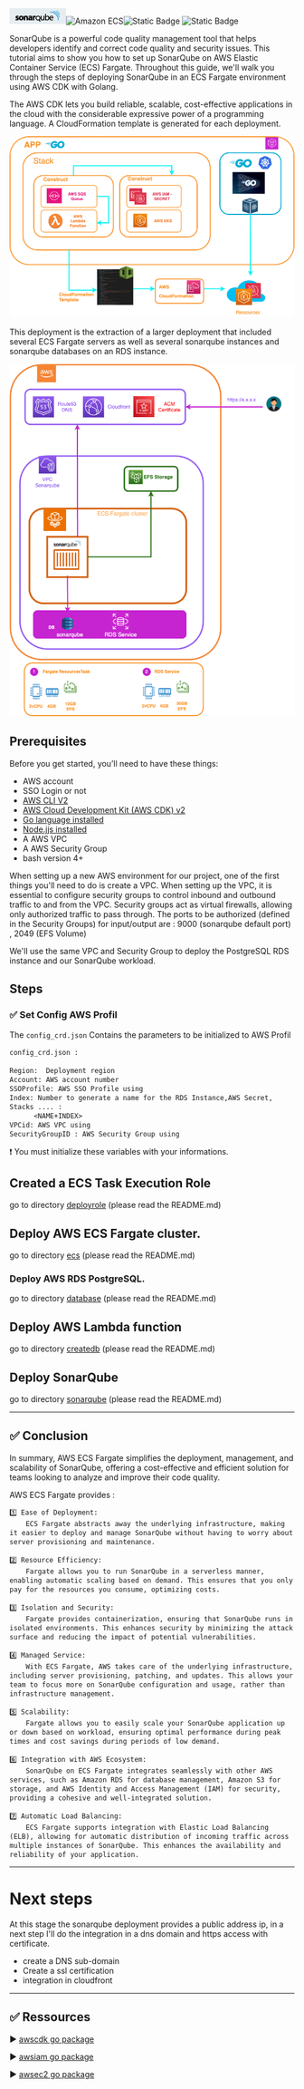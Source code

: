  ![SonarQube](images/sonar.png)![Amazon ECS](https://img.shields.io/static/v1?style=for-the-badge&message=Amazon+ECS&color=222222&logo=Amazon+ECS&logoColor=FF9900&label=)![Static Badge](https://img.shields.io/badge/Go-v1.21-blue:) ![Static Badge](https://img.shields.io/badge/AWS_CDK-v2.115.0-blue:)



SonarQube is a powerful code quality management tool that helps developers identify and correct code quality and security issues.
This tutorial aims to show you how to set up SonarQube on AWS Elastic Container Service (ECS) Fargate. Throughout this guide, we'll walk you through the steps of deploying SonarQube in an ECS Fargate environment using AWS CDK with Golang.

The AWS CDK lets you build reliable, scalable, cost-effective applications in the cloud with the considerable expressive power of a programming language.
A CloudFormation template is generated for each deployment.

![Flow CDK](images/diagramcdk.png)


This deployment is the extraction of a larger deployment that included several ECS Fargate servers as well as several sonarqube instances and sonarqube databases on an RDS instance.

![Azure AKS, Azure AKS](/images/aws-ecs-fargate-sonar.png)

## Prerequisites

Before you get started, you’ll need to have these things:

* AWS account
* SSO Login or not
* [AWS CLI V2](https://docs.aws.amazon.com/cli/latest/userguide/getting-started-install.html)
* [AWS Cloud Development Kit (AWS CDK) v2](https://docs.aws.amazon.com/cdk/v2/guide/getting_started.html)
* [Go language installed](https://go.dev/)
* [Node.jjs installed](https://nodejs.org/en)
* A AWS VPC
* A AWS Security Group
* bash version 4+

When setting up a new AWS environment for our project, one of the first things you'll need to do is create a VPC.
When setting up the VPC, it is essential to configure security groups to control inbound and outbound traffic to and from the VPC. Security groups act as virtual firewalls, allowing only authorized traffic to pass through.
The ports to be authorized (defined in the Security Groups) for input/output are : 9000 (sonarqube default port) , 2049 (EFS Volume) 

We'll use the same VPC and Security Group to deploy the PostgreSQL RDS instance and our SonarQube workload.

## Steps

### ✅ Set Config AWS Profil

The `config_crd.json` Contains the parameters to be initialized to AWS Profil 

```
config_crd.json :

Region:  Deployment region	        
Account: AWS account number
SSOProfile: AWS SSO Profile using
Index: Number to generate a name for the RDS Instance,AWS Secret, Stacks .... :
      <NAME+INDEX>
VPCid: AWS VPC using
SecurityGroupID : AWS Security Group using
```    
❗️ You must initialize these variables with your informations.

## Created a ECS Task Execution Role

go to directory [deployrole](deployrole) (please read the README.md)


## Deploy AWS ECS Fargate cluster.

go to directory [ecs](ecs) (please read the README.md)

### Deploy AWS RDS PostgreSQL.

go to directory [database](database) (please read the README.md)


## Deploy AWS Lambda function 

go to directory [createdb](createdb) (please read the README.md)

## Deploy SonarQube

go to directory [sonarqube](sonarqube) (please read the README.md)


---

## ✅ Conclusion

In summary, AWS ECS Fargate simplifies the deployment, management, and scalability of SonarQube, offering a cost-effective and efficient solution for teams looking to analyze and improve their code quality.

AWS ECS Fargate provides : 

    1️⃣ Ease of Deployment:
        ECS Fargate abstracts away the underlying infrastructure, making it easier to deploy and manage SonarQube without having to worry about server provisioning and maintenance.

    2️⃣ Resource Efficiency:
        Fargate allows you to run SonarQube in a serverless manner, enabling automatic scaling based on demand. This ensures that you only pay for the resources you consume, optimizing costs.

    3️⃣ Isolation and Security:
        Fargate provides containerization, ensuring that SonarQube runs in isolated environments. This enhances security by minimizing the attack surface and reducing the impact of potential vulnerabilities.

    4️⃣ Managed Service:
        With ECS Fargate, AWS takes care of the underlying infrastructure, including server provisioning, patching, and updates. This allows your team to focus more on SonarQube configuration and usage, rather than infrastructure management.

    5️⃣ Scalability:
        Fargate allows you to easily scale your SonarQube application up or down based on workload, ensuring optimal performance during peak times and cost savings during periods of low demand.

    6️⃣ Integration with AWS Ecosystem:
        SonarQube on ECS Fargate integrates seamlessly with other AWS services, such as Amazon RDS for database management, Amazon S3 for storage, and AWS Identity and Access Management (IAM) for security, providing a cohesive and well-integrated solution.

    7️⃣ Automatic Load Balancing:
        ECS Fargate supports integration with Elastic Load Balancing (ELB), allowing for automatic distribution of incoming traffic across multiple instances of SonarQube. This enhances the availability and reliability of your application.




---
# Next steps

At this stage the sonarqube deployment provides a public address ip, in a next step I'll do the integration in a dns domain and https access with certificate.

- create a DNS sub-domain
- Create a ssl certification 
- integration in cloudfront

---

## ✅ Ressources

▶️ [awscdk go package](https://pkg.go.dev/github.com/aws/aws-cdk-go/awscdk/v2#section-readme) 

▶️ [awsiam go package](https://pkg.go.dev/github.com/aws/aws-cdk-go/awscdk/v2@v2.102.0/awsiam#section-readme)

▶️ [awsec2 go package](https://pkg.go.dev/github.com/aws/aws-cdk-go/awscdk/v2/awsec2#section-readme)
